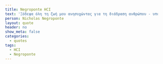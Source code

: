 ```yaml
---
title: Negroponte HCI
text: 'Ξόδεψα όλη τη ζωή μου ανησυχώντας για τη διάδραση ανθρώπου - υπολογιστή. Φοβάμαι ότι αυτό που έχουμε καταφέρει δεν είναι καν αποδεκτό.'
person: Nicholas Negroponte
layout: quote
header: no
show_meta: false
categories:
  - quotes
tags:
  - HCI
  - Negroponte
---
```

